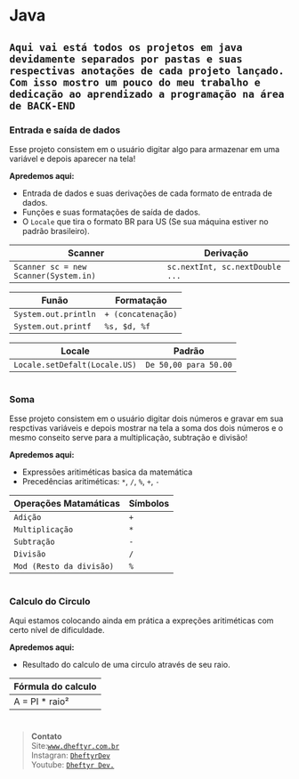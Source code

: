 # Java

## `Aqui vai está todos os projetos em java devidamente separados por pastas e suas respectivas anotações de cada projeto lançado. Com isso mostro um pouco do meu trabalho e dedicação ao aprendizado a programação na área de BACK-END`

### Entrada e saída de dados
Esse projeto consistem em o usuário digitar algo para armazenar em uma variável e depois aparecer na tela!

**Apredemos aqui:**
- Entrada de dados e suas derivações de cada formato de entrada de dados.
- Funções e suas formatações de saída de dados.
- O `Locale` que tira o formato BR para US (Se sua máquina estiver no padrão brasileiro).

| Scanner                           | Derivação         |
| ----------------------------------- | ---------------- |
| `Scanner sc = new Scanner(System.in)` | `sc.nextInt, sc.nextDouble ...` |

| Funão                           | Formatação         |
| ----------------------------------- | ---------------- |
| `System.out.println` | `+ (concatenação)` |
| `System.out.printf` | `%s, $d, %f` |

| Locale                           | Padrão         |
| ----------------------------------- | ---------------- |
| `Locale.setDefalt(Locale.US)` | `De 50,00 para 50.00` |
#

### Soma
Esse projeto consistem em o usuário digitar dois números e gravar em sua respctivas variáveis e depois mostrar na tela a soma dos dois números e o mesmo conseito serve para a multiplicação, subtração e divisão!

**Apredemos aqui:**
- Expressões aritiméticas basica da matemática
- Precedências aritiméticas: `*`, `/`, `%`, `+`, `-`

| Operações Matamáticas                           | Símbolos        |
| ----------------------------------- | ---------------- |
| `Adição` | `+` |
| `Multiplicação` | `*` |
| `Subtração` | `-` |
| `Divisão` | `/` |
| `Mod (Resto da divisão)` | `%` |
#

### Calculo do Circulo
Aqui estamos colocando ainda em prática a expreções aritiméticas com certo nível de dificuldade.

**Apredemos aqui:**
- Resultado do calculo de uma circulo através de seu raio.

| Fórmula do calculo |
| ------------------ |
|    A = PI * raio²   |

#
> **Contato**
> <br/>Site:[`www.dheftyr.com.br`](https://www.dheftyr.com.br)<br/>
> Instagran: [`DheftyrDev`](https://www.instagram.com/dheftyrdev/)<br/>
> Youtube:   [`Dheftyr Dev.`](https://www.youtube.com/@DheftyrDev)